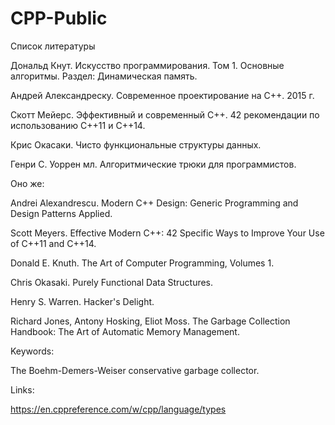 ﻿# CPP-Public

Список литературы

Дональд Кнут. Искусство программирования. Том 1. Основные алгоритмы. Раздел: Динамическая память.

Андрей Александреску. Современное проектирование на C++. 2015 г.

Скотт Мейерс. Эффективный и современный С++. 42 рекомендации по использованию C++11 и C++14.

Крис Окасаки. Чисто функциональные структуры данных.

Генри С. Уоррен мл. Алгоритмические трюки для программистов.

Оно же:

Andrei Alexandrescu. Modern C++ Design: Generic Programming and Design Patterns Applied.

Scott Meyers. Effective Modern C++: 42 Specific Ways to Improve Your Use of C++11 and C++14.

Donald E. Knuth. The Art of Computer Programming, Volumes 1.

Chris Okasaki. Purely Functional Data Structures. 

Henry S. Warren. Hacker's Delight.

Richard Jones, Antony Hosking, Eliot Moss. The Garbage Collection Handbook: The Art of Automatic Memory Management.

Keywords:

The Boehm-Demers-Weiser conservative garbage collector.

Links:

https://en.cppreference.com/w/cpp/language/types
